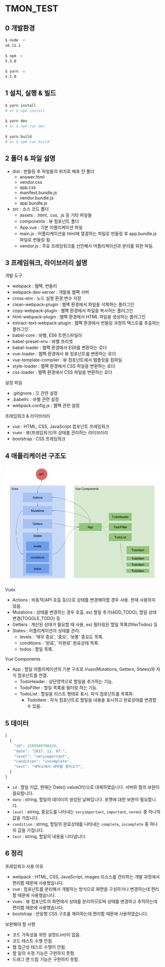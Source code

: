 # TMON_TEST

## 0 개발환경
```sh
$ node -v
v6.11.1

$ npm -v
5.3.0

$ yarn -v
1.1.0
```

## 1 설치, 실행 & 빌드
```sh
$ yarn install
# or $ npm install

$ yarn dev
# or $ npm run dev

$ yarn build
# or $ npm run build
```

## 2 폴더 & 파일 설명
- dist : 번들링 후 파일들의 위치로 배포 전 폴더
  - answer.html
  - vendor.css
  - app.css
  - manifest.bundle.js
  - vendor.bundle.js
  - app.bundle.js
- src : 소스 코드 폴더
  - assets : .html, .css, .js 등 기타 파일들
  - components : 뷰 컴포넌트 폴더
  - App.vue : 기본 어플리케이션 파일
  - main.js : 어플리케이션을 html에 열결하는 파일로 번들링 후 app.bundle.js 파일로 번들링 됨
  - vendor.js : 주요 프레임워크를 선언해서 어플리케이션과 분리를 위한 파일.

## 3 프레임워크, 라이브러리 설명

개발 도구
- webpack : 웹팩, 번들러
- webpack-dev-server : 개발용 웹팩 서버
- cross-env : 노드 실행 환경 변수 지정
- clean-webpack-plugin : 웹팩 환경에서 파일을 삭제하는 플러그인
- copy-webpack-plugin : 웹팩 환경에서 파일을 복사하는 플러그인
- html-webpack-plugin : 웹팩 환경에서 HTML 파일을 생성하는 플러그인
- extract-text-webpack-plugin : 웹팩 환경에서 번들링 과정의 텍스트를 추출하는 플러그인
- babel-core : 바벨, ES6 트랜스파일러
- babel-preset-env : 바벨 프리셋
- babel-loader : 웹팩 환경에서 ES6를 변환하는 로더
- vue-loader : 웹팩 환경에서 뷰 컴포넌트를 변환하는 로더
- vue-template-compiler : 뷰 컴포넌트에서 템플릿을 컴파일
- style-loader : 웹팩 환경에서 CSS 파일을 변환하는 로더
- css-loader : 웹팩 환경에서 CSS 파일을 변환하는 로더

설정 파일
- .gitignore : 깃 관련 설정
- .babelrc : 바벨 관련 설정
- webpack.config.js : 웹팩 관련 설정

프레임워크 & 라이브러리
- vue : HTML, CSS, JavaScript 컴포넌트 프레임워크
- vuex : 뷰(프레임워크)의 상태를 관리하는 라이브러리
- bootstrap : CSS 프레임워크

## 4 애플리케이션 구조도
![Image of App Structure](./structure.png)

Vuex
- Actions : 비동적(API 호출 등)으로 상태를 변경해야할 경우 사용. 현재 사용하지 않음.
- Mutations : 상태를 변경하는 경우 호출, ex) 할일 추가(ADD_TODO), 할일 상태 변경(TOGGLE_TODO) 등
- Getters : 계산된 상태가 필요할 때 사용, ex) 필터링된 할일 목록(filterTodos) 등
- States : 어플리케이션의 상태를 관리.
  - levels : '매우 중요', '중요', '보통' 중요도 목록.
  - conditions : '완료', '미완료' 완료상태 목록.
  - todos : 할일 목록.

Vue Components
- App : 할일 어플리케이션의 기본 구조로 Vuex(Mutations, Getters, States)와 자식 컴포넌트를 연결.
  - TodoHeader : 상단영역으로 할일을 추가하는 기능.
  - TodoFilter : 할일 목록을 필터링 하는 기능.
  - TodoList : 할일을 리스트 형태로 표시. 자식 컴포넌트를 목록화.
    - TodoItem : 자식 컴포넌트로 할일을 내용을 표시하고 완료상태를 변경할 수 있음.

## 5 데이터
```js
[
  {
    "id": 1509989708819,
    "date": "2017. 11. 07.",
    "level": "veryimportant",
    "condition": "incomplete",
    "text": "세탁소에서 세탁물 찾아오기",
  }
]
```
- `id` : 할일 키값, 현재는 Date().valueOf()으로 대체하였습니다. 서버와 협의 보완이 필요합니다.
- `date` : string, 할일의 데이터의 생성된 날짜입니다. 포맷에 대한 보완이 필요합니다.
- `level` : string, 중요도를 나타내는 `veryimportant`, `important`, `normal` 중 하나의 값을 가집니다.
- `condition` : string, 할일의 완료상태를 나타내는 `complete`, `incomplete` 중 하나의 값을 가집니다.
- `text` : string, 할일의 내용을 나타냅니다.

## 6 정리
프레임워크 사용 이유
- webpack : HTML, CSS, JavaScript, images 리소스를 관리하는 개발 과정에서 편리함 때문에 사용했습니다.
- vue : 컴포넌트를 분리해서 개발하는 방식으로 화면을 구성하거나 변경하는데 편리함 때문에 사용했습니다.
- vuex : 뷰 컴포넌트의 화면에서 상태를 분리하므로써 상태를 변경하고 추적하는데 편리함 때문에 사용했습니다.
- bootstrap : 반응형 CSS 구조를 제어하는데 편리함 때문에 사용하였습니다.

보완해야 할 사항
- 코드 가독성을 위한 설정(Lint)이 없음.
- 코드 테스트 수행 안됨.
- 웹 접근성 테스트 수행이 안됨.
- 할 일의 수정 기능은 구현하지 못함.
- 드래그 앤 드랍 기능은 구현하지 못함.
